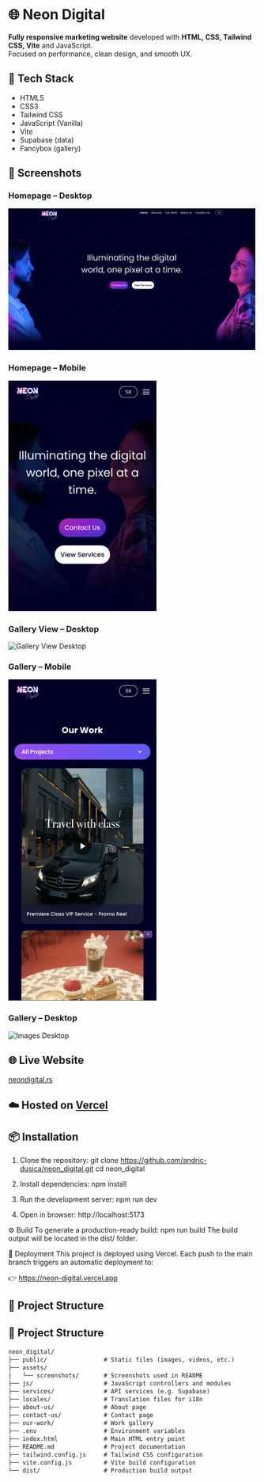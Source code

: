 # 🌐 Neon Digital

**Fully responsive marketing website** developed with **HTML, CSS, Tailwind CSS, Vite** and JavaScript.  
Focused on performance, clean design, and smooth UX.

## 🚀 Tech Stack

- HTML5
- CSS3
- Tailwind CSS
- JavaScript (Vanilla)
- Vite
- Supabase (data)
- Fancybox (gallery)

## 📸 Screenshots

### Homepage – Desktop
<img src="./assets/screenshots/homepage_desktop.png" alt="Homepage Desktop" width="500"/>

### Homepage – Mobile
<img src="./assets/screenshots/homepage_mobile.png" alt="Homepage Mobile" width="300"/>

### Gallery View – Desktop
<img src="./assets/screenshots/gallery_view_desktop.png" alt="Gallery View Desktop" width="500"/>

### Gallery – Mobile
<img src="./assets/screenshots/images_mobile.png" alt="Images Mobile" width="300"/>

### Gallery – Desktop
<img src="./assets/screenshots/images_desktop.png" alt="Images Desktop" width="500"/>


## 🌐 Live Website  
[neondigital.rs](https://neondigital.rs)

## ☁️ Hosted on [Vercel](https://vercel.com)

## 📦 Installation

1. Clone the repository:
git clone https://github.com/andric-dusica/neon_digital.git
cd neon_digital

2. Install dependencies:
npm install

3. Run the development server:
npm run dev

4. Open in browser:
http://localhost:5173

⚙️ Build
To generate a production-ready build:
npm run build
The build output will be located in the dist/ folder.

🚀 Deployment
This project is deployed using Vercel.
Each push to the main branch triggers an automatic deployment to:

👉 https://neon-digital.vercel.app

## 📁 Project Structure

## 📁 Project Structure

```
neon_digital/
├── public/                # Static files (images, videos, etc.)
├── assets/
│   └── screenshots/       # Screenshots used in README
├── js/                    # JavaScript controllers and modules
├── services/              # API services (e.g. Supabase)
├── locales/               # Translation files for i18n
├── about-us/              # About page
├── contact-us/            # Contact page
├── our-work/              # Work gallery
├── .env                   # Environment variables
├── index.html             # Main HTML entry point
├── README.md              # Project documentation
├── tailwind.config.js     # Tailwind CSS configuration
├── vite.config.js         # Vite build configuration
└── dist/                  # Production build output
```

